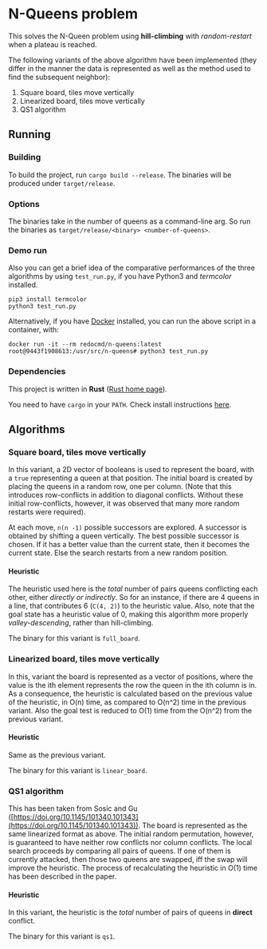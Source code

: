 # N-Queens problem

This solves the N-Queen problem using **hill-climbing** with *random-restart* when a plateau is reached.

The following variants of the above algorithm have been implemented (they differ in the manner the data is represented as well as the method used to find the subsequent neighbor):

1. Square board, tiles move vertically
2. Linearized board, tiles move vertically
3. QS1 algorithm

## Running

### Building

To build the project, run `cargo build --release`. The binaries will be produced under `target/release`.

### Options

The binaries take in the number of queens as a command-line arg. So run the binaries as `target/release/<binary> <number-of-queens>`.

### Demo run
Also you can get a brief idea of the comparative performances of the three algorithms by using `test_run.py`, if you have Python3 and *termcolor* installed.
```
pip3 install termcolor
python3 test_run.py
```

Alternatively, if you have [Docker](https://www.docker.com/) installed, you can run the above script in a container, with:
```
docker run -it --rm redocmd/n-queens:latest
root@9443f1908613:/usr/src/n-queens# python3 test_run.py
```

### Dependencies

This project is written in **Rust** ([Rust home page](https://www.rust-lang.org)).

You need to have `cargo` in your `PATH`. Check install instructions [here](https://www.rust-lang.org/tools/install).

## Algorithms

### Square board, tiles move vertically

In this variant, a 2D vector of booleans is used to represent the board, with a `true` representing a queen at that position. The initial board is created by placing the queens in a random row, one per column. (Note that this introduces row-conflicts in addition to diagonal conflicts. Without these initial row-conflicts, however, it was observed that many more random restarts were required).

At each move, `n(n -1)` possible successors are explored. A successor is obtained by shifting a queen vertically. The best possible successor is chosen. If it has a better value than the current state, then it becomes the current state. Else the search restarts from a new random position.

#### Heuristic

The heuristic used here is the *total* number of pairs queens conflicting each other, either *directly or indirectly*. So for an instance, if there are 4 queens in a line, that contributes 6 (`C(4, 2)`) to the heuristic value. Also, note that the goal state has a heuristic value of 0, making this algorithm more properly *valley-descending*, rather than hill-climbing.

The binary for this variant is `full_board`.

### Linearized board, tiles move vertically

In this, variant the board is represented as a vector of positions, where the value is the ith element represents the row the queen in the ith column is in. As a consequence, the heuristic is calculated based on the previous value of the heuristic, in O(n) time, as compared to O(n^2) time in the previous variant. Also the goal test is reduced to O(1) time from the O(n^2) from the previous variant.

#### Heuristic

Same as the previous variant.

The binary for this variant is `linear_board`.

### QS1 algorithm

This has been taken from Sosic and Gu ([https://doi.org/10.1145/101340.101343](https://doi.org/10.1145/101340.101343)). The board is represented as the same linearized format as above. The initial random permutation, however, is guaranteed to have neither row conflicts nor column conflicts. The local search proceeds by comparing all pairs of queens. If one of them is currently attacked, then those two queens are swapped, iff the swap will improve the heuristic. The process of recalculating the heuristic in O(1) time has been described in the paper.

#### Heuristic

In this variant, the heuristic is the *total* number of pairs of queens in **direct** conflict.

The binary for this variant is `qs1`.
